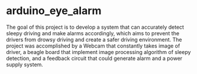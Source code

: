 # arduino_eye_alarm
The goal of this project is to develop a system that can accurately detect sleepy driving and make alarms accordingly, which aims to prevent the drivers from drowsy driving and create a safer driving environment. 
The project was accomplished by a Webcam that constantly takes image of driver, a beagle board that implement image processing algorithm of sleepy detection, and a feedback circuit that could generate alarm and a power supply system.

